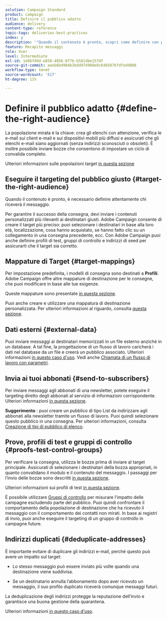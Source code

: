 ```yaml
---
solution: Campaign Standard
product: campaign
title: Definire il pubblico adatto
audience: delivery
content-type: reference
topic-tags: deliveries-best-practices
index: y
description: '"Quando il contenuto è pronto, scopri come definire con precisione chi riceverà il messaggio."'
feature: Recapito messaggi
role: User
level: Intermediate
exl-id: 1e06fd9d-e850-4856-8f7b-b581dbe157df
source-git-commit: aeeb6b4984b3bdd974960e8c6403876fdfedd886
workflow-type: tm+mt
source-wordcount: '517'
ht-degree: 11%

---
```


# Definire il pubblico adatto {#define-the-right-audience}

La popolazione mirata è la chiave: crea gli elenchi con attenzione, verifica le e-mail sui client e-mail e sui dispositivi mobili più diffusi e assicurati che gli elenchi e-mail siano aggiornati (senza indirizzi sconosciuti o obsoleti). È inoltre possibile inviare bozze che consentono di impostare un ciclo di convalida completo.

Ulteriori informazioni sulle popolazioni target [in questa sezione](../../audiences/using/selecting-an-audience-in-a-message.md)

## Eseguire il targeting del pubblico giusto {#target-the-right-audience}

Quando il contenuto è pronto, è necessario definire attentamente chi riceverà il messaggio.

Per garantire il successo della consegna, devi inviare i contenuti personalizzati più rilevanti ai destinatari giusti. Adobe Campaign consente di creare il target più preciso: puoi selezionare i destinatari in base alla loro età, localizzazione, cosa hanno acquistato, se hanno fatto clic su un collegamento in una consegna precedente, ecc. Con Adobe Campaign puoi anche definire profili di test, gruppi di controllo e indirizzi di seed per assicurarti che il target sia corretto.

## Mappature di Target {#target-mappings}

Per impostazione predefinita, i modelli di consegna sono destinati a **Profili**. Adobe Campaign offre altre mappature di destinazione per le consegne, che puoi modificare in base alle tue esigenze.

Queste mappature sono presentate [in questa sezione](../../automating/using/query.md#targeting-dimensions-and-resources).

Puoi anche creare e utilizzare una mappatura di destinazione personalizzata. Per ulteriori informazioni al riguardo, consulta [questa sezione](../../administration/using/target-mappings-in-campaign.md).

## Dati esterni {#external-data}

Puoi inviare messaggi ai destinatari memorizzati in un file esterno anziché in un database. A tal fine, la progettazione di un flusso di lavoro caricherà i dati nel database da un file e creerà un pubblico associato.  Ulteriori informazioni [in questo caso d&#39;uso](../../automating/using/use-case-calling-workflow.md). Vedi anche [Chiamata di un flusso di lavoro con parametri](../../automating/using/calling-a-workflow-with-external-parameters.md).

## Invia ai tuoi abbonati {#send-to-subscribers}

Per inviare messaggi agli abbonati di una newsletter, potete eseguire il targeting diretto degli abbonati al servizio di informazioni corrispondente. Ulteriori informazioni [in questa sezione](../../audiences/using/about-subscriptions.md).

**Suggerimento** : puoi creare un pubblico di tipo List da indirizzare agli abbonati alla newsletter tramite un flusso di lavoro. Puoi quindi selezionare questo pubblico in una consegna. Per ulteriori informazioni, consulta [Creazione di tipi di pubblico di elenco](../../audiences/using/creating-audiences.md#creating-list-audiences).

## Prove, profili di test e gruppi di controllo {#proofs-test-control-groups}

Per verificare la consegna, utilizza le bozze prima di inviare al target principale.
Assicurati di selezionare i destinatari della bozza appropriati, in quanto convalidano il modulo e il contenuto del messaggio. I passaggi per l’invio delle bozze sono descritti [in questa sezione](../../sending/using/sending-proofs.md).

Ulteriori informazioni sui profili di test [in questa sezione](../../audiences/using/managing-test-profiles.md).

È possibile utilizzare [Gruppi di controllo](../../sending/using/control-group.md) per misurare l&#39;impatto delle campagne escludendo parte del pubblico. Puoi quindi confrontare il comportamento della popolazione di destinazione che ha ricevuto il messaggio con il comportamento dei contatti non mirati. In base ai registri di invio, puoi anche eseguire il targeting di un gruppo di controllo in campagne future.

## Indirizzi duplicati {#deduplicate-addresses}

È importante evitare di duplicare gli indirizzi e-mail, perché questo può avere un impatto sul target:

* Lo stesso messaggio può essere inviato più volte quando una destinazione viene suddivisa.

* Se un destinatario annulla l’abbonamento dopo aver ricevuto un messaggio, il suo profilo duplicato riceverà comunque messaggi futuri.

La deduplicazione degli indirizzi protegge la reputazione dell’invio e garantisce una buona gestione della quarantena.

Ulteriori informazioni [in questo caso d&#39;uso](../../automating/using/deduplicating-data-imported-file.md).
